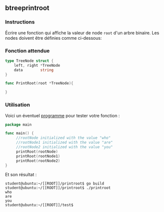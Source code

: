 ## btreeprintroot

### Instructions

Écrire une fonction qui affiche la valeur de node `root` d'un arbre binaire.
Les nodes doivent être définies comme ci-dessous:

### Fonction attendue

```go
type TreeNode struct {
	left, right *TreeNode
	data        string
}

func PrintRoot(root *TreeNode){

}
```

### Utilisation

Voici un éventuel [programme](TODO-LINK) pour tester votre fonction :

```go
package main

func main() {
     //rootNode initialized with the value "who"
     //rootNode1 initialized with the value "are"
     //rootNode2 initialized with the value "you"
     printRoot(rootNode)
     printRoot(rootNode1)
     printRoot(rootNode2)
}
```

Et son résultat :

```console
student@ubuntu:~/[[ROOT]]/printroot$ go build
student@ubuntu:~/[[ROOT]]/printroot$ ./printroot
who
are
you
student@ubuntu:~/[[ROOT]]/test$
```
